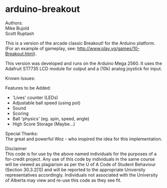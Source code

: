 arduino-breakout
================
Authors:  
Mike Bujold  
Scott Ruptash  

This is a version of the arcade classic Breakout! for the Arduino platform. (For an example of gameplay, see: http://www.play.vg/games/10-Breakout.html).

This version was developed and runs on the Arduino Mega 2560. It uses the Adafruit ST7735 LCD module for output and a (10k) analog joystick for input. 

Known Issues:

Features to be Added:
- 'Lives' counter (LEDs)
- Adjustable ball speed (using pot)
- Sound
- Scoring
- Ball 'physics' (eg. spin, speed, angle)
- High Score Storage (Maybe...)

Special Thanks:  
The great and powerful Woz - who inspired the idea for this implementation.

Disclaimer  
This code is for use by the above named individuals for the purposes of a for-credit project. Any use of this code by individuals in the same course will be viewed as plagiarism as per the U of A Code of Student Behaviour (Section 30.3.2[1]) and will be reported to the appropriate University representatives accordingly. Individuals not associated with the University of Alberta may view and re-use this code as they see fit.
